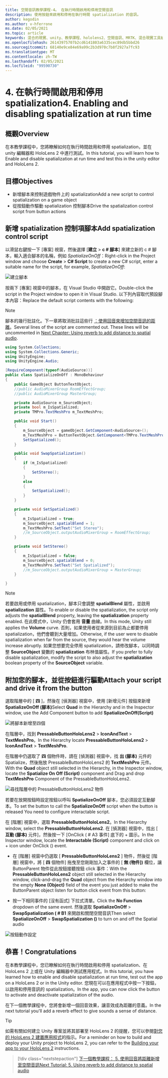 ```yaml
---
title: 空間音訊教學課程-4。 在執行時間啟用和停用空間音訊
description: 使用按鈕來啟用和停用在執行時間 spatialization 的音訊。
author: kegodin
ms.author: v-hferrone
ms.date: 02/05/2021
ms.topic: article
keywords: 混合的現實、unity、教學課程、hololens2、空間音訊、MRTK、混合現實工具組、UWP、Windows 10、HRTF、前端相關的傳送功能、回音、Microsoft 空間定位器
ms.openlocfilehash: 26143975707b2cd6141803a6335cec89db5bbd26
ms.sourcegitcommit: 68140e9ce84e69a99c2b3d970c7b8f2927a7fc93
ms.translationtype: MT
ms.contentlocale: zh-TW
ms.lasthandoff: 02/05/2021
ms.locfileid: "99590730"
---
```

# <a name="4-enabling-and-disabling-spatialization-at-run-time"></a><span data-ttu-id="b7265-105">4. 在執行時間啟用和停用 spatialization</span><span class="sxs-lookup"><span data-stu-id="b7265-105">4. Enabling and disabling spatialization at run time</span></span>

## <a name="overview"></a><span data-ttu-id="b7265-106">概觀</span><span class="sxs-lookup"><span data-stu-id="b7265-106">Overview</span></span>

<span data-ttu-id="b7265-107">在本教學課程中，您將瞭解如何在執行時間啟用和停用 spatialization，並在 unity 編輯器和 HoloLens 2 中進行測試。</span><span class="sxs-lookup"><span data-stu-id="b7265-107">In this tutorial, you will learn how to Enable and disable spatialization at run time and test this in the unity editor and HoloLens 2.</span></span>

## <a name="objectives"></a><span data-ttu-id="b7265-108">目標</span><span class="sxs-lookup"><span data-stu-id="b7265-108">Objectives</span></span>

* <span data-ttu-id="b7265-109">新增腳本來控制遊戲物件上的 spatialization</span><span class="sxs-lookup"><span data-stu-id="b7265-109">Add a new script to control spatialization on a game object</span></span>
* <span data-ttu-id="b7265-110">從按鈕動作驅動 spatialization 控制腳本</span><span class="sxs-lookup"><span data-stu-id="b7265-110">Drive the spatialization control script from button actions</span></span>

## <a name="add-spatialization-control-script"></a><span data-ttu-id="b7265-111">新增 spatialization 控制項腳本</span><span class="sxs-lookup"><span data-stu-id="b7265-111">Add spatialization control script</span></span>

 <span data-ttu-id="b7265-112">以滑鼠右鍵按一下 [專案] 視窗，然後選擇 [**建立**  >  **c # 腳本**] 來建立新的 c # 腳本，輸入適合腳本的名稱，例如 _SpatializeOnOff_：</span><span class="sxs-lookup"><span data-stu-id="b7265-112">Right-click in the Project window and choose **Create** > **C# Script** to create a new C# script, enter a suitable name for the script, for example, _SpatializeOnOff_:</span></span>

![建立腳本](images/spatial-audio/spatial-audio-04-section1-step1-1.png)

<span data-ttu-id="b7265-114">按兩下 [專案] 視窗中的腳本，在 Visual Studio 中開啟它。</span><span class="sxs-lookup"><span data-stu-id="b7265-114">Double-click the script in the Project window to open it in Visual Studio.</span></span> <span data-ttu-id="b7265-115">以下列內容取代預設腳本內容：</span><span class="sxs-lookup"><span data-stu-id="b7265-115">Replace the default script contents with the following:</span></span>

> [!NOTE]
> <span data-ttu-id="b7265-116">腳本的幾行批註化。下一章將取消批註這些行 [：使用回音來增加空間音訊的距離](unity-spatial-audio-ch5.md)。</span><span class="sxs-lookup"><span data-stu-id="b7265-116">Several lines of the script are commented out. These lines will be uncommented in [Next Chapter: Using reverb to add distance to spatial audio](unity-spatial-audio-ch5.md).</span></span>

```c#
using System.Collections;
using System.Collections.Generic;
using UnityEngine;
using UnityEngine.Audio;

[RequireComponent(typeof(AudioSource))]
public class SpatializeOnOff : MonoBehaviour
{
    public GameObject ButtonTextObject;
    //public AudioMixerGroup RoomEffectGroup;
    //public AudioMixerGroup MasterGroup;

    private AudioSource m_SourceObject;
    private bool m_IsSpatialized;
    private TMPro.TextMeshPro m_TextMeshPro;

    public void Start()
    {
        m_SourceObject = gameObject.GetComponent<AudioSource>();
        m_TextMeshPro = ButtonTextObject.GetComponent<TMPro.TextMeshPro>();
        SetSpatialized();
    }

    public void SwapSpatialization()
    {
        if (m_IsSpatialized)
        {
            SetStereo();
        }
        else
        {
            SetSpatialized();
        }
    }

    private void SetSpatialized()
    {
        m_IsSpatialized = true;
        m_SourceObject.spatialBlend = 1;
        m_TextMeshPro.SetText("Set Stereo");
        //m_SourceObject.outputAudioMixerGroup = RoomEffectGroup;
    }

    private void SetStereo()
    {
        m_IsSpatialized = false;
        m_SourceObject.spatialBlend = 0;
        m_TextMeshPro.SetText("Set Spatialized");
        //m_SourceObject.outputAudioMixerGroup = MasterGroup;
    }

}
```

> [!NOTE]
> <span data-ttu-id="b7265-117">若要啟用或停用 spatialization，腳本只會調整 **spatialBlend** 屬性，並啟用 **spatialization** 屬性。</span><span class="sxs-lookup"><span data-stu-id="b7265-117">To enable or disable the spatialization, the script only adjusts the **spatialBlend** property, leaving the **spatialization** property enabled.</span></span> <span data-ttu-id="b7265-118">在此模式中，Unity 仍會套用 **音量** 曲線。</span><span class="sxs-lookup"><span data-stu-id="b7265-118">In this mode, Unity still applies the **Volume** curve.</span></span> <span data-ttu-id="b7265-119">否則，如果使用者從來源到目前為止都要停用 spatialization，他們會聽到大量增加。</span><span class="sxs-lookup"><span data-stu-id="b7265-119">Otherwise, if the user were to disable spatialization when far from the source, they would hear the volume increase abruptly.</span></span>
> <span data-ttu-id="b7265-120">如果您想要完全停用 spatialization，請修改腳本，以同時調整 **SourceObject** 變數的 **spatialization** 布林值屬性。</span><span class="sxs-lookup"><span data-stu-id="b7265-120">If you prefer to fully disable spatialization, modify the script to also adjust the **spatialization** boolean property of the **SourceObject** variable.</span></span>

## <a name="attach-your-script-and-drive-it-from-the-button"></a><span data-ttu-id="b7265-121">附加您的腳本，並從按鈕進行驅動</span><span class="sxs-lookup"><span data-stu-id="b7265-121">Attach your script and drive it from the button</span></span>

<span data-ttu-id="b7265-122">選取階層中的 [ **四** ]，然後在 [偵測器] 視窗中，使用 [新增元件] 按鈕來新增 **SpatializeOnOff (腳本)**</span><span class="sxs-lookup"><span data-stu-id="b7265-122">Select **Quad** in the Hierarchy and in the Inspector window, use the Add Component button to add **SpatializeOnOff(Script)**</span></span>

![將腳本新增至四個](images/spatial-audio/spatial-audio-04-section2-step1-1.png)

<span data-ttu-id="b7265-124">在階層中，找到 **PressableButtonHoloLens2**  >  **IconAndText**  >  **TextMeshPro**。</span><span class="sxs-lookup"><span data-stu-id="b7265-124">In the Hierarchy locate **PressableButtonHoloLens2** > **IconAndText** > **TextMeshPro**.</span></span>

<span data-ttu-id="b7265-125">在階層中仍選取了 **四** 個物件時，請在 [偵測器] 視窗中，找 **出 (腳本)** 元件的 Spatialize，然後拖放 PressableButtonHoloLens2 的 **TextMeshPro** 元件。</span><span class="sxs-lookup"><span data-stu-id="b7265-125">With the **Quad** object still selected in the Hierarchy, in the Inspector window, locate the **Spatialize On Off (Script)** component and Drag and drop **TextMeshPro** Component of the PressableButtonHoloLens2.</span></span>

![尋找階層中的 PressableButtonHoloLens2 物件](images/spatial-audio/spatial-audio-04-section2-step1-2.png)

<span data-ttu-id="b7265-127">若要在放開按鈕時設定按鈕以呼叫 **SpatializeOnOff** 腳本，您必須設定互動腳本。</span><span class="sxs-lookup"><span data-stu-id="b7265-127">To set the button to call the **SpatializeOnOff** script when the button is released You need to configure interactable script.</span></span>

<span data-ttu-id="b7265-128">在 [階層] 視窗中，選取 **PressableButtonHoloLens2**。</span><span class="sxs-lookup"><span data-stu-id="b7265-128">In the Hierarchy window, select the **PressableButtonHoloLens2**.</span></span> <span data-ttu-id="b7265-129">在 [偵測器] 視窗中，找出 [ **互動 (腳本)** 元件]，然後按一下 [OnClick ( # A3 事件] 底下的 + 圖示。</span><span class="sxs-lookup"><span data-stu-id="b7265-129">In the Inspector window, locate the **Interactable (Script)** component and click on + icon under OnClick () event.</span></span>

* <span data-ttu-id="b7265-130">在 [階層] 視窗中仍選取 [ **PressableButtonHoloLens2** ] 物件，然後從 [階層] 視窗中，將 [ **四** 個物件] 拖曳至您剛剛加入之事件的 [ **無 (物件])** 欄位，讓 ButtonParent 物件從此按鈕接聽按鈕 click 事件：</span><span class="sxs-lookup"><span data-stu-id="b7265-130">With the **PressableButtonHoloLens2** object still selected in the Hierarchy window, click-and-drag the **Quad** object from the Hierarchy window into the empty **None (Object)** field of the event you just added to make the ButtonParent object listen for button click event from this button:</span></span>

* <span data-ttu-id="b7265-131">按一下相同事件的 [沒有函式] 下拉式清單。</span><span class="sxs-lookup"><span data-stu-id="b7265-131">Click the **No Function** dropdown of the same event.</span></span> <span data-ttu-id="b7265-132">然後選取 **SpatializeOnOff**  >  **SwapSpatialization ( # B1** 來開啟和關閉空間音訊</span><span class="sxs-lookup"><span data-stu-id="b7265-132">Then select **SpatializeOnOff** > **SwapSpatialization ()** to turn on and off the Spatial audio</span></span>

![按鈕動作設定](images/spatial-audio/spatial-audio-04-section2-step1-3.png)

## <a name="congratulations"></a><span data-ttu-id="b7265-134">恭喜！</span><span class="sxs-lookup"><span data-stu-id="b7265-134">Congratulations</span></span>

<span data-ttu-id="b7265-135">在本教學課程中，您已瞭解如何在執行時間啟用和停用 spatialization、在 HoloLens 2 上或在 Unity 編輯器中測試應用程式。</span><span class="sxs-lookup"><span data-stu-id="b7265-135">In this tutorial, you have learned how to enable and disable spatialization at run time, test out the app on a HoloLens 2 or in the Unity editor.</span></span> <span data-ttu-id="b7265-136">您現在可以在應用程式中按一下按鈕，以啟用和停用音訊的 spatialization。</span><span class="sxs-lookup"><span data-stu-id="b7265-136">In the app, you can now click the button to activate and deactivate spatialization of the audio.</span></span>

<span data-ttu-id="b7265-137">在下一個教學課程中，您將會新增一個回音效果，讓音效成為距離的意義。</span><span class="sxs-lookup"><span data-stu-id="b7265-137">In the next tutorial you'll add a reverb effect to give sounds a sense of distance.</span></span>

> [!TIP]
> <span data-ttu-id="b7265-138">如需有關如何建立 Unity 專案並將其部署至 HoloLens 2 的提醒，您可以參閱[對您的 HoloLens 2 建置應用程式](mr-learning-base-02.md#building-your-application-to-your-hololens-2)的指示。</span><span class="sxs-lookup"><span data-stu-id="b7265-138">For a reminder on how to build and deploy your Unity project to HoloLens 2, you can refer to the [Building your app to your HoloLens 2](mr-learning-base-02.md#building-your-application-to-your-hololens-2) instructions.</span></span>

> [!div class="nextstepaction"]
> [<span data-ttu-id="b7265-139">下一個教學課程： 5. 使用回音將距離新增至空間音訊</span><span class="sxs-lookup"><span data-stu-id="b7265-139">Next Tutorial: 5. Using reverb to add distance to spatial audio</span></span>](unity-spatial-audio-ch5.md)
